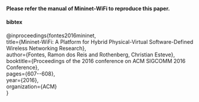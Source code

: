 
#### Please refer the manual of Mininet-WiFi to reproduce this paper.  
#### bibtex
@inproceedings{fontes2016mininet,  
  title={Mininet-WiFi: A Platform for Hybrid Physical-Virtual Software-Defined Wireless Networking Research},  
  author={Fontes, Ramon dos Reis and Rothenberg, Christian Esteve},  
  booktitle={Proceedings of the 2016 conference on ACM SIGCOMM 2016 Conference},  
  pages={607--608},  
  year={2016},  
  organization={ACM}  
}
